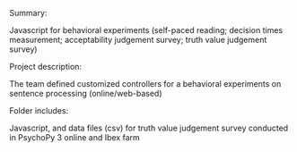 Summary: 

Javascript for behavioral experiments (self-paced reading; decision times measurement; acceptability judgement survey; truth value judgement survey)

Project description: 

The team defined customized controllers for a behavioral experiments on sentence processing (online/web-based)

Folder includes: 

Javascript, and data files (csv) for truth value judgement survey conducted in PsychoPy 3 online and Ibex farm

